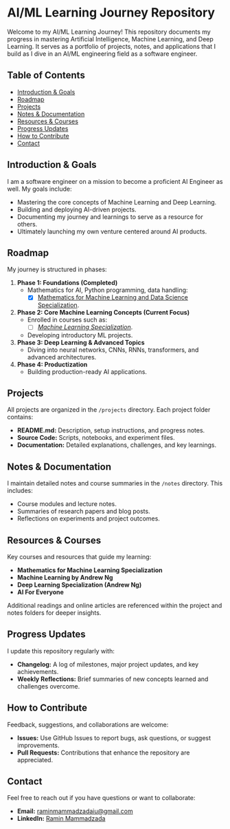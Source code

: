 # AI/ML Learning Journey Repository

Welcome to my AI/ML Learning Journey! This repository documents my progress in mastering Artificial Intelligence, Machine Learning, and Deep Learning. It serves as a portfolio of projects, notes, and applications that I build as I dive in an AI/ML engineering field as a software engineer.

## Table of Contents
- [Introduction & Goals](#introduction--goals)
- [Roadmap](#roadmap)
- [Projects](#projects)
- [Notes & Documentation](#notes--documentation)
- [Resources & Courses](#resources--courses)
- [Progress Updates](#progress-updates)
- [How to Contribute](#how-to-contribute)
- [Contact](#contact)

## Introduction & Goals

I am a software engineer on a mission to become a proficient AI Engineer as well. My goals include:
- Mastering the core concepts of Machine Learning and Deep Learning.
- Building and deploying AI-driven projects.
- Documenting my journey and learnings to serve as a resource for others.
- Ultimately launching my own venture centered around AI products.

## Roadmap

My journey is structured in phases:
1. **Phase 1: Foundations (Completed)**
   - Mathematics for AI, Python programming, data handling:
        - [x] [Mathematics for Machine Learning and Data Science Specialization](https://www.coursera.org/specializations/mathematics-for-machine-learning-and-data-science).
2. **Phase 2: Core Machine Learning Concepts (Current Focus)**
   - Enrolled in courses such as:
        - [ ] *[Machine Learning Specialization](https://www.coursera.org/specializations/machine-learning-introduction)*.
   - Developing introductory ML projects.
3. **Phase 3: Deep Learning & Advanced Topics**
   - Diving into neural networks, CNNs, RNNs, transformers, and advanced architectures.
4. **Phase 4: Productization**
   - Building production-ready AI applications.

## Projects

All projects are organized in the `/projects` directory. Each project folder contains:
- **README.md:** Description, setup instructions, and progress notes.
- **Source Code:** Scripts, notebooks, and experiment files.
- **Documentation:** Detailed explanations, challenges, and key learnings.

## Notes & Documentation

I maintain detailed notes and course summaries in the `/notes` directory. This includes:
- Course modules and lecture notes.
- Summaries of research papers and blog posts.
- Reflections on experiments and project outcomes.

## Resources & Courses

Key courses and resources that guide my learning:
- **Mathematics for Machine Learning Specialization**
- **Machine Learning by Andrew Ng**
- **Deep Learning Specialization (Andrew Ng)**
- **AI For Everyone**

Additional readings and online articles are referenced within the project and notes folders for deeper insights.

## Progress Updates

I update this repository regularly with:
- **Changelog:** A log of milestones, major project updates, and key achievements.
- **Weekly Reflections:** Brief summaries of new concepts learned and challenges overcome.

## How to Contribute

Feedback, suggestions, and collaborations are welcome:
- **Issues:** Use GitHub Issues to report bugs, ask questions, or suggest improvements.
- **Pull Requests:** Contributions that enhance the repository are appreciated.

## Contact

Feel free to reach out if you have questions or want to collaborate:
- **Email:** [raminmammadzadaiu@gmail.com](mailto:raminmammadzadaiu@gmail.com)
- **LinkedIn:** [Ramin Mammadzada](https://www.linkedin.com/in/raminmammadzada/)